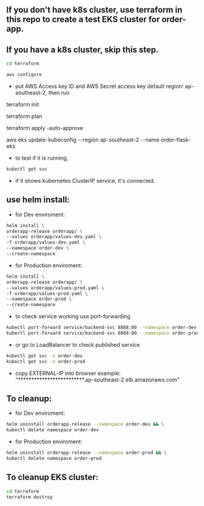 ## If you don't have k8s cluster, use terraform in this repo to create a test EKS cluster for order-app.

## If you have a k8s cluster, skip this step.
```bash
cd terraform

aws configure
```
- put AWS Access key ID and AWS Secret access key default region: ap-southeast-2, then run

terraform init

terraform plan

terraform apply -auto-approve

aws eks update-kubeconfig --region ap-southeast-2 --name order-flask-eks

- to test if it is running, 
```bash
kubectl get svc
```        
- if it shows kubernetes ClusterIP service, it's connected.

## use helm install:

- for Dev enviroment:
```bash       
helm install \
orderapp-release orderapp/ \
--values orderapp/values-dev.yaml \
-f orderapp/values-dev.yaml \
--namespace order-dev \
--create-namespace
```
- for Production enviroment:
```bash
helm install \
orderapp-release orderapp/ \
--values orderapp/values-prod.yaml \
-f orderapp/values-prod.yaml \
--namespace order-prod \
--create-namespace
```

- to check service working use port-forwarding
```bash
kubectl port-forward service/backend-svc 8888:80 --namespace order-dev
kubectl port-forward service/backend-svc 8888:80 --namespace order-prod
```
- or go to LoadBalancer to check published service
```bash
kubectl get svc -n order-dev
kubectl get svc -n order-prod
```
- copy EXTERNAL-IP into browser example:
"*************************.ap-southeast-2.elb.amazonaws.com"


## To cleanup:
- for Dev enviroment:
```bash
helm uninstall orderapp-release --namespace order-dev && \
kubectl delete namespace order-dev
```
- for Production enviroment:
```bash        
helm uninstall orderapp-release --namespace order-prod && \
kubectl delete namespace order-prod
```
## To cleanup EKS cluster:
```bash 
cd terraform
terraform destroy
```
